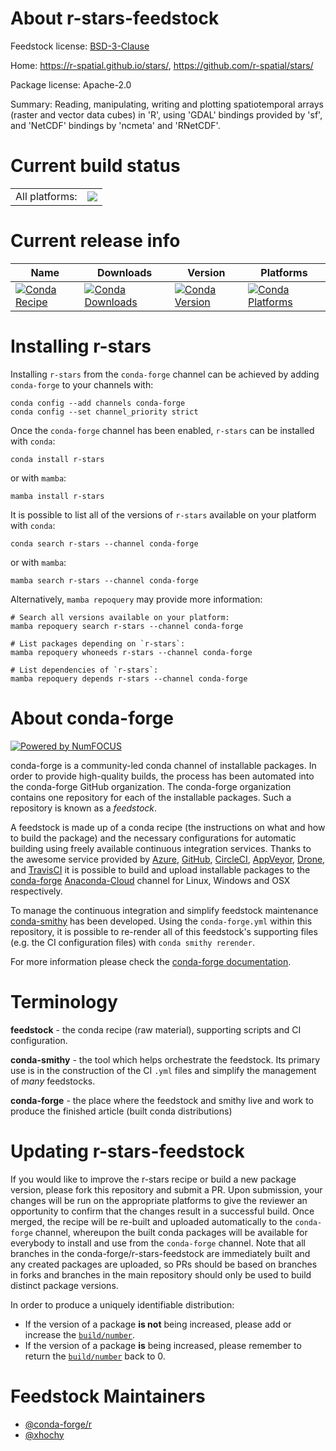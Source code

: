 About r-stars-feedstock
=======================

Feedstock license: [BSD-3-Clause](https://github.com/conda-forge/r-stars-feedstock/blob/main/LICENSE.txt)

Home: https://r-spatial.github.io/stars/, https://github.com/r-spatial/stars/

Package license: Apache-2.0

Summary: Reading, manipulating, writing and plotting spatiotemporal arrays (raster and vector data cubes) in 'R', using 'GDAL' bindings provided by 'sf', and 'NetCDF' bindings by 'ncmeta' and 'RNetCDF'.

Current build status
====================


<table><tr><td>All platforms:</td>
    <td>
      <a href="https://dev.azure.com/conda-forge/feedstock-builds/_build/latest?definitionId=7192&branchName=main">
        <img src="https://dev.azure.com/conda-forge/feedstock-builds/_apis/build/status/r-stars-feedstock?branchName=main">
      </a>
    </td>
  </tr>
</table>

Current release info
====================

| Name | Downloads | Version | Platforms |
| --- | --- | --- | --- |
| [![Conda Recipe](https://img.shields.io/badge/recipe-r--stars-green.svg)](https://anaconda.org/conda-forge/r-stars) | [![Conda Downloads](https://img.shields.io/conda/dn/conda-forge/r-stars.svg)](https://anaconda.org/conda-forge/r-stars) | [![Conda Version](https://img.shields.io/conda/vn/conda-forge/r-stars.svg)](https://anaconda.org/conda-forge/r-stars) | [![Conda Platforms](https://img.shields.io/conda/pn/conda-forge/r-stars.svg)](https://anaconda.org/conda-forge/r-stars) |

Installing r-stars
==================

Installing `r-stars` from the `conda-forge` channel can be achieved by adding `conda-forge` to your channels with:

```
conda config --add channels conda-forge
conda config --set channel_priority strict
```

Once the `conda-forge` channel has been enabled, `r-stars` can be installed with `conda`:

```
conda install r-stars
```

or with `mamba`:

```
mamba install r-stars
```

It is possible to list all of the versions of `r-stars` available on your platform with `conda`:

```
conda search r-stars --channel conda-forge
```

or with `mamba`:

```
mamba search r-stars --channel conda-forge
```

Alternatively, `mamba repoquery` may provide more information:

```
# Search all versions available on your platform:
mamba repoquery search r-stars --channel conda-forge

# List packages depending on `r-stars`:
mamba repoquery whoneeds r-stars --channel conda-forge

# List dependencies of `r-stars`:
mamba repoquery depends r-stars --channel conda-forge
```


About conda-forge
=================

[![Powered by
NumFOCUS](https://img.shields.io/badge/powered%20by-NumFOCUS-orange.svg?style=flat&colorA=E1523D&colorB=007D8A)](https://numfocus.org)

conda-forge is a community-led conda channel of installable packages.
In order to provide high-quality builds, the process has been automated into the
conda-forge GitHub organization. The conda-forge organization contains one repository
for each of the installable packages. Such a repository is known as a *feedstock*.

A feedstock is made up of a conda recipe (the instructions on what and how to build
the package) and the necessary configurations for automatic building using freely
available continuous integration services. Thanks to the awesome service provided by
[Azure](https://azure.microsoft.com/en-us/services/devops/), [GitHub](https://github.com/),
[CircleCI](https://circleci.com/), [AppVeyor](https://www.appveyor.com/),
[Drone](https://cloud.drone.io/welcome), and [TravisCI](https://travis-ci.com/)
it is possible to build and upload installable packages to the
[conda-forge](https://anaconda.org/conda-forge) [Anaconda-Cloud](https://anaconda.org/)
channel for Linux, Windows and OSX respectively.

To manage the continuous integration and simplify feedstock maintenance
[conda-smithy](https://github.com/conda-forge/conda-smithy) has been developed.
Using the ``conda-forge.yml`` within this repository, it is possible to re-render all of
this feedstock's supporting files (e.g. the CI configuration files) with ``conda smithy rerender``.

For more information please check the [conda-forge documentation](https://conda-forge.org/docs/).

Terminology
===========

**feedstock** - the conda recipe (raw material), supporting scripts and CI configuration.

**conda-smithy** - the tool which helps orchestrate the feedstock.
                   Its primary use is in the construction of the CI ``.yml`` files
                   and simplify the management of *many* feedstocks.

**conda-forge** - the place where the feedstock and smithy live and work to
                  produce the finished article (built conda distributions)


Updating r-stars-feedstock
==========================

If you would like to improve the r-stars recipe or build a new
package version, please fork this repository and submit a PR. Upon submission,
your changes will be run on the appropriate platforms to give the reviewer an
opportunity to confirm that the changes result in a successful build. Once
merged, the recipe will be re-built and uploaded automatically to the
`conda-forge` channel, whereupon the built conda packages will be available for
everybody to install and use from the `conda-forge` channel.
Note that all branches in the conda-forge/r-stars-feedstock are
immediately built and any created packages are uploaded, so PRs should be based
on branches in forks and branches in the main repository should only be used to
build distinct package versions.

In order to produce a uniquely identifiable distribution:
 * If the version of a package **is not** being increased, please add or increase
   the [``build/number``](https://docs.conda.io/projects/conda-build/en/latest/resources/define-metadata.html#build-number-and-string).
 * If the version of a package **is** being increased, please remember to return
   the [``build/number``](https://docs.conda.io/projects/conda-build/en/latest/resources/define-metadata.html#build-number-and-string)
   back to 0.

Feedstock Maintainers
=====================

* [@conda-forge/r](https://github.com/conda-forge/r/)
* [@xhochy](https://github.com/xhochy/)

